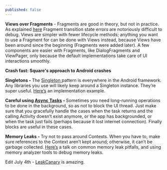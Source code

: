 ```yaml
---
published: false
---
```

**Views over Fragments** - Fragments are good in theory, but not in practice. As explained [here](https://corner.squareup.com/2014/10/advocating-against-android-fragments.html) Fragment transition state errors are notoriously difficult to debug. Views are simpler with fewer lifecycle methods; anything you want to use a Fragment for can be done with Views instead, because Views have been around since the beginning (Fragments were added later). A few components are easier with Fragments, like DialogFragments and ViewPager, only because the default implementations take care of UI interactions smoothly.

**Crash fast: Square's approach to Android crashes**

<strong>Singletons - </strong>The <a href="http://en.wikipedia.org/wiki/Singleton_pattern" target="_blank">Singleton </a>pattern is everywhere in the Android framework. Any libraries you use will likely keep around a Singleton instance. They’re super useful. <a href="https://developer.android.com/training/volley/requestqueue.html#singleton" target="_blank">Here’s</a> an implementation example.

<strong>Careful using <a href="http://developer.android.com/reference/android/os/AsyncTask.html" target="_blank">Async Tasks</a> - </strong>Sometimes you need long-running operations to be done in the background, so as not to block the UI thread. Just make sure that you gracefully handle the cases when the task returns and the calling Activity doesn’t exist anymore, or the app has backgrounded, or when the task just fails (perhaps because it lost internet connection). Finally blocks are useful in these cases.

<strong>Memory Leaks - </strong>Try not to pass around Contexts. When you have to, make sure references to the Context aren’t kept around; otherwise, it can’t be garbage collected. <a href="https://www.youtube.com/watch?v=_CruQY55HOk" target="_blank">Here’s</a> a talk on common memory leak pitfalls, and using memory analyzer tools to debug memory leaks.

Edit July 4th - <a href="https://github.com/square/leakcanary">LeakCanary</a> is amazing.